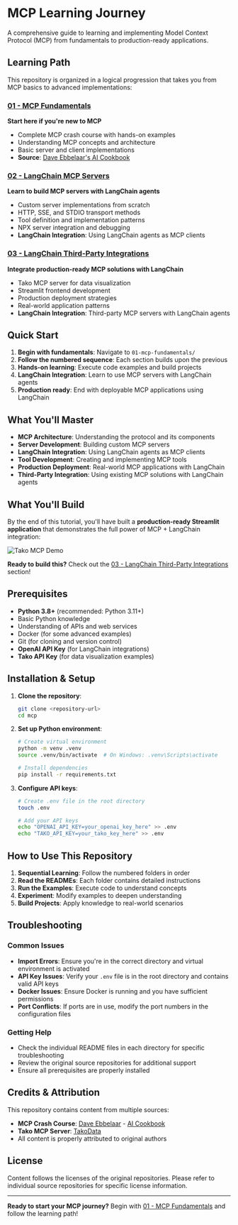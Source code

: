 # MCP Learning Journey

A comprehensive guide to learning and implementing Model Context Protocol (MCP) from fundamentals to production-ready applications.

## Learning Path

This repository is organized in a logical progression that takes you from MCP basics to advanced implementations:

### [01 - MCP Fundamentals](./01-mcp-fundamentals/)
**Start here if you're new to MCP**
- Complete MCP crash course with hands-on examples
- Understanding MCP concepts and architecture
- Basic server and client implementations
- **Source**: [Dave Ebbelaar's AI Cookbook](https://github.com/daveebbelaar/ai-cookbook)

### [02 - LangChain MCP Servers](./02-langchain-mcp-servers/)
**Learn to build MCP servers with LangChain agents**
- Custom server implementations from scratch
- HTTP, SSE, and STDIO transport methods
- Tool definition and implementation patterns
- NPX server integration and debugging
- **LangChain Integration**: Using LangChain agents as MCP clients

### [03 - LangChain Third-Party Integrations](./03-langchain-third-party-integrations/)
**Integrate production-ready MCP solutions with LangChain**
- Tako MCP server for data visualization
- Streamlit frontend development
- Production deployment strategies
- Real-world application patterns
- **LangChain Integration**: Third-party MCP servers with LangChain agents

## Quick Start

1. **Begin with fundamentals**: Navigate to `01-mcp-fundamentals/`
2. **Follow the numbered sequence**: Each section builds upon the previous
3. **Hands-on learning**: Execute code examples and build projects
4. **LangChain Integration**: Learn to use MCP servers with LangChain agents
5. **Production ready**: End with deployable MCP applications using LangChain

## What You'll Master

- **MCP Architecture**: Understanding the protocol and its components
- **Server Development**: Building custom MCP servers
- **LangChain Integration**: Using LangChain agents as MCP clients
- **Tool Development**: Creating and implementing MCP tools
- **Production Deployment**: Real-world MCP applications with LangChain
- **Third-Party Integration**: Using existing MCP solutions with LangChain agents

## What You'll Build

By the end of this tutorial, you'll have built a **production-ready Streamlit application** that demonstrates the full power of MCP + LangChain integration:

![Tako MCP Demo](tako_mcp.gif)

**Ready to build this?** Check out the [03 - LangChain Third-Party Integrations](./03-langchain-third-party-integrations/) section!

## Prerequisites

- **Python 3.8+** (recommended: Python 3.11+)
- Basic Python knowledge
- Understanding of APIs and web services
- Docker (for some advanced examples)
- Git (for cloning and version control)
- **OpenAI API Key** (for LangChain integrations)
- **Tako API Key** (for data visualization examples)

## Installation & Setup

1. **Clone the repository**:
   ```bash
   git clone <repository-url>
   cd mcp
   ```

2. **Set up Python environment**:
   ```bash
   # Create virtual environment
   python -m venv .venv
   source .venv/bin/activate  # On Windows: .venv\Scripts\activate
   
   # Install dependencies
   pip install -r requirements.txt
   ```

3. **Configure API keys**:
   ```bash
   # Create .env file in the root directory
   touch .env
   
   # Add your API keys
   echo "OPENAI_API_KEY=your_openai_key_here" >> .env
   echo "TAKO_API_KEY=your_tako_key_here" >> .env
   ```

## How to Use This Repository

1. **Sequential Learning**: Follow the numbered folders in order
2. **Read the READMEs**: Each folder contains detailed instructions
3. **Run the Examples**: Execute code to understand concepts
4. **Experiment**: Modify examples to deepen understanding
5. **Build Projects**: Apply knowledge to real-world scenarios

## Troubleshooting

### Common Issues

- **Import Errors**: Ensure you're in the correct directory and virtual environment is activated
- **API Key Issues**: Verify your `.env` file is in the root directory and contains valid API keys
- **Docker Issues**: Ensure Docker is running and you have sufficient permissions
- **Port Conflicts**: If ports are in use, modify the port numbers in the configuration files

### Getting Help

- Check the individual README files in each directory for specific troubleshooting
- Review the original source repositories for additional support
- Ensure all prerequisites are properly installed

## Credits & Attribution

This repository contains content from multiple sources:
- **MCP Crash Course**: [Dave Ebbelaar](https://github.com/daveebbelaar) - [AI Cookbook](https://github.com/daveebbelaar/ai-cookbook)
- **Tako MCP Server**: [TakoData](https://github.com/TakoData/tako-mcp)
- All content is properly attributed to original authors

## License

Content follows the licenses of the original repositories. Please refer to individual source repositories for specific license information.

---

**Ready to start your MCP journey?** Begin with [01 - MCP Fundamentals](./01-mcp-fundamentals/) and follow the learning path!